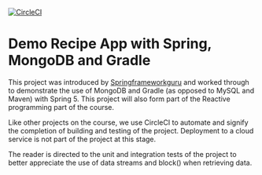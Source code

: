 [![CircleCI](https://circleci.com/gh/jfspps/Spring_Mongo_Gradle_Recipe.svg?style=svg)](https://app.circleci.com/pipelines/github/jfspps/Spring_Mongo_Gradle_Recipe)

# Demo Recipe App with Spring, MongoDB and Gradle
This project was introduced by [Springframeworkguru](https://github.com/springframeworkguru/spring5-mongo-recipe-app) 
and worked through to demonstrate the use of MongoDB and Gradle (as opposed to MySQL and Maven) with Spring 5. 
This project will also form part of the Reactive programming part of the course.

Like other projects on the course, we use CircleCI to automate and signify the completion of building and testing 
of the project. Deployment to a cloud service is not part of the project at this stage.

The reader is directed to the unit and integration tests of the project to better appreciate the use of data streams and 
block() when retrieving data.